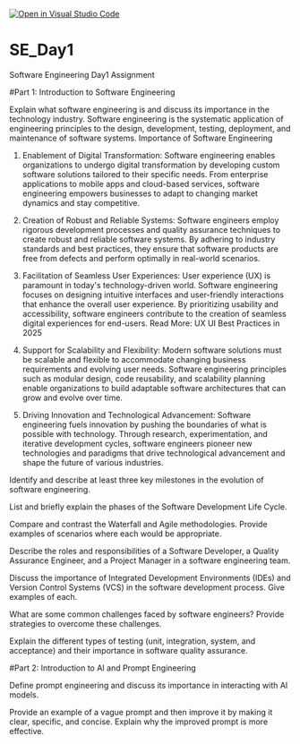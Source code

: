 [![Open in Visual Studio Code](https://classroom.github.com/assets/open-in-vscode-2e0aaae1b6195c2367325f4f02e2d04e9abb55f0b24a779b69b11b9e10269abc.svg)](https://classroom.github.com/online_ide?assignment_repo_id=18385435&assignment_repo_type=AssignmentRepo)
# SE_Day1
Software Engineering Day1 Assignment

#Part 1: Introduction to Software Engineering

Explain what software engineering is and discuss its importance in the technology industry.
Software engineering is the systematic application of engineering principles to the design, development, testing, deployment, and maintenance of software systems.
Importance of Software Engineering
1. Enablement of Digital Transformation: Software engineering enables organizations to undergo digital transformation by developing custom software solutions tailored to their specific needs. From enterprise applications to mobile apps and cloud-based services, software engineering empowers businesses to adapt to changing market dynamics and stay competitive.

2. Creation of Robust and Reliable Systems: Software engineers employ rigorous development processes and quality assurance techniques to create robust and reliable software systems. By adhering to industry standards and best practices, they ensure that software products are free from defects and perform optimally in real-world scenarios.

3. Facilitation of Seamless User Experiences: User experience (UX) is paramount in today's technology-driven world. Software engineering focuses on designing intuitive interfaces and user-friendly interactions that enhance the overall user experience. By prioritizing usability and accessibility, software engineers contribute to the creation of seamless digital experiences for end-users. Read More: UX UI Best Practices in 2025

4. Support for Scalability and Flexibility: Modern software solutions must be scalable and flexible to accommodate changing business requirements and evolving user needs. Software engineering principles such as modular design, code reusability, and scalability planning enable organizations to build adaptable software architectures that can grow and evolve over time.

5. Driving Innovation and Technological Advancement: Software engineering fuels innovation by pushing the boundaries of what is possible with technology. Through research, experimentation, and iterative development cycles, software engineers pioneer new technologies and paradigms that drive technological advancement and shape the future of various industries.


Identify and describe at least three key milestones in the evolution of software engineering.


List and briefly explain the phases of the Software Development Life Cycle.


Compare and contrast the Waterfall and Agile methodologies. Provide examples of scenarios where each would be appropriate.


Describe the roles and responsibilities of a Software Developer, a Quality Assurance Engineer, and a Project Manager in a software engineering team.


Discuss the importance of Integrated Development Environments (IDEs) and Version Control Systems (VCS) in the software development process. Give examples of each.


What are some common challenges faced by software engineers? Provide strategies to overcome these challenges.


Explain the different types of testing (unit, integration, system, and acceptance) and their importance in software quality assurance.


#Part 2: Introduction to AI and Prompt Engineering


Define prompt engineering and discuss its importance in interacting with AI models.


Provide an example of a vague prompt and then improve it by making it clear, specific, and concise. Explain why the improved prompt is more effective.
